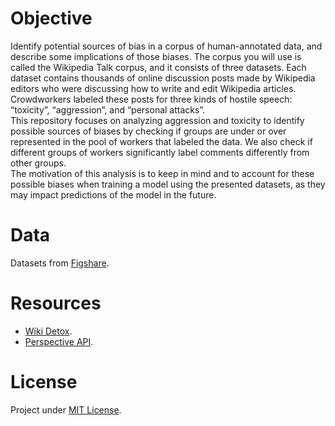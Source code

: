 # Objective
Identify potential sources of bias in a corpus of human-annotated data, and describe some implications of those biases.
The corpus you will use is called the Wikipedia Talk corpus, and it consists of three datasets. Each dataset contains
thousands of online discussion posts made by Wikipedia editors who were discussing how to write and edit Wikipedia articles.
Crowdworkers labeled these posts for three kinds of hostile speech: “toxicity”, “aggression”, and “personal attacks”.  
This repository focuses on analyzing aggression and toxicity to identify possible sources of biases by checking if groups are
under or over represented in the pool of workers that labeled the data. We also check if different groups of workers
significantly label comments differently from other groups.  
The motivation of this analysis is to keep in mind and to account for these possible biases when training a model using the presented datasets, as they may impact predictions of the model in the future.

# Data
Datasets from [Figshare](https://figshare.com/projects/Wikipedia_Talk/16731).

# Resources
- [Wiki Detox](https://meta.wikimedia.org/wiki/Research:Detox).
- [Perspective API](https://www.perspectiveapi.com/#/home).

# License
Project under [MIT License](LICENSE).
